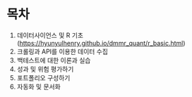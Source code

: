 
<!-- README.md is generated from README.Rmd. Please edit that file -->

# 목차

1.  데이터사이언스 및 R 기초
    (<a href="https://hyunyulhenry.github.io/dmmr_quant/r_basic.html"
    class="uri">https</a><a href="https://hyunyulhenry.github.io/dmmr_quant/r_basic.html"
    class="uri">://hyunyulhenry.github.io/dmmr_quant/r_basic.html</a>)
2.  크롤링과 API를 이용한 데이터 수집
3.  백테스트에 대한 이론과 실습
4.  성과 및 위험 평가하기
5.  포트폴리오 구성하기
6.  자동화 및 문서화
